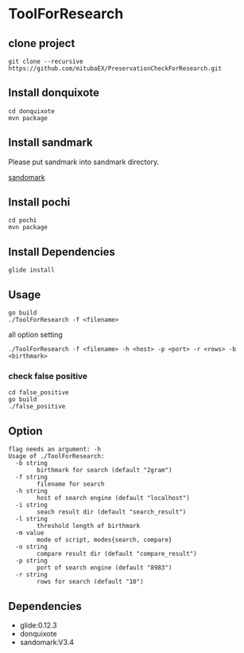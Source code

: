 # ToolForResearch

## clone project

```
git clone --recursive https://github.com/mitubaEX/PreservationCheckForResearch.git
```

## Install donquixote

```
cd donquixote
mvn package
```

## Install sandmark

Please put sandmark into sandmark directory.

[sandomark](http://sandmark.cs.arizona.edu/)

## Install pochi

```
cd pochi
mvn package
```

## Install Dependencies

```
glide install
```

## Usage

```
go build
./ToolForResearch -f <filename>
```

all option setting

```
./ToolForResearch -f <filename> -h <host> -p <port> -r <rows> -b <birthmark>
```

### check false positive

```
cd false_positive
go build
./false_positive
```

## Option

```
flag needs an argument: -h
Usage of ./ToolForResearch:
  -b string
        birthmark for search (default "2gram")
  -f string
        filename for search
  -h string
        host of search engine (default "localhost")
  -i string
        seach result dir (default "search_result")
  -l string
        threshold length of birthmark
  -m value
        mode of script, modes{search, compare}
  -o string
        compare result dir (default "compare_result")
  -p string
        port of search engine (default "8983")
  -r string
        rows for search (default "10")
```


## Dependencies

- glide:0.12.3
- donquixote
- sandomark:V3.4

